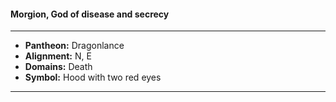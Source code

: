 #### Morgion, God of disease and secrecy
___

- **Pantheon:** Dragonlance
- **Alignment:** N, E
- **Domains:** Death
- **Symbol:** Hood with two red eyes
___

